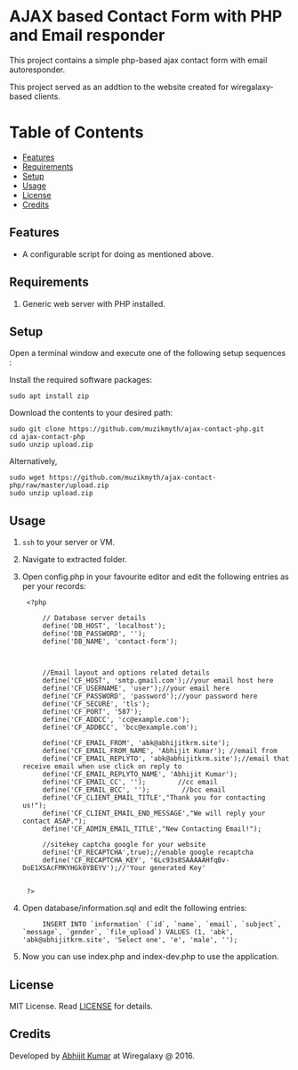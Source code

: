 # AJAX based Contact Form with PHP and Email responder

This project contains a simple php-based ajax contact form with email autoresponder.

This project served as an addtion to the website created for wiregalaxy-based clients.  

# Table of Contents

- [Features](#features)
- [Requirements](#requirements)
- [Setup](#setup)
- [Usage](#usage)
- [License](#license)
- [Credits](#credits)


## Features

- A configurable script for doing as mentioned above.

## Requirements

1. Generic web server with PHP installed.

## Setup

Open a terminal window and execute one of the following setup sequences :

Install the required software packages:

    sudo apt install zip

Download the contents to your desired path:

    sudo git clone https://github.com/muzikmyth/ajax-contact-php.git
    cd ajax-contact-php
    sudo unzip upload.zip

Alternatively,
    
    sudo wget https://github.com/muzikmyth/ajax-contact-php/raw/master/upload.zip
    sudo unzip upload.zip

## Usage

1. `ssh` to your server or VM.
2. Navigate to extracted folder.
3. Open config.php in your favourite editor and edit the following entries as per your records:
    
        <?php

            // Database server details
            define('DB_HOST', 'localhost'); 
            define('DB_PASSWORD', '');
            define('DB_NAME', 'contact-form');



            //Email layout and options related details
            define('CF_HOST', 'smtp.gmail.com');//your email host here
            define('CF_USERNAME', 'user');//your email here
            define('CF_PASSWORD', 'password');//your password here
            define('CF_SECURE', 'tls');
            define('CF_PORT', '587');
            define('CF_ADDCC', 'cc@example.com');
            define('CF_ADDBCC', 'bcc@example.com');

            define('CF_EMAIL_FROM', 'abk@abhijitkrm.site'); 
            define('CF_EMAIL_FROM_NAME', 'Abhijit Kumar'); //email from
            define('CF_EMAIL_REPLYTO', 'abk@abhijitkrm.site');//email that receive email when use click on reply to
            define('CF_EMAIL_REPLYTO_NAME', 'Abhijit Kumar');
            define('CF_EMAIL_CC', '');        //cc email
            define('CF_EMAIL_BCC', '');        //bcc email
            define('CF_CLIENT_EMAIL_TITLE',"Thank you for contacting us!");
            define('CF_CLIENT_EMAIL_END_MESSAGE',"We will reply your contact ASAP.");
            define('CF_ADMIN_EMAIL_TITLE',"New Contacting Email!");

            //sitekey captcha google for your website
            define('CF_RECAPTCHA',true);//enable google recaptcha
            define('CF_RECAPTCHA_KEY', '6Lc93s8SAAAAAHfqBv-DoE1XSAcFMKYHGk0YBEYV');//'Your generated Key'


        ?>
4. Open database/information.sql and edit the following entries:

            INSERT INTO `information` (`id`, `name`, `email`, `subject`, `message`, `gender`, `file_upload`) VALUES (1, 'abk', 'abk@abhijitkrm.site', 'Select one', 'e', 'male', '');

5. Now you can use index.php and index-dev.php to use the application.


## License

MIT License. Read [LICENSE](LICENSE.md) for details.


## Credits

Developed by [Abhijit Kumar](http://abhijitkrm.site) at Wiregalaxy @ 2016.
